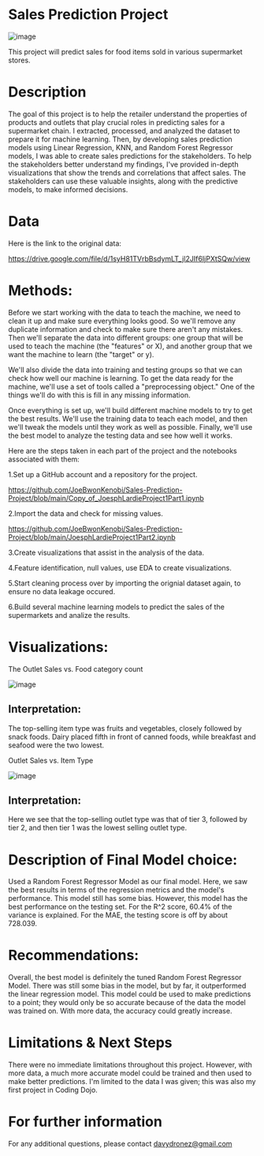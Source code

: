 # Sales Prediction Project

   ![image](https://github.com/JoeBwonKenobi/Sales-Prediction-Project/assets/117705408/74fbead5-6035-4ce9-9140-e6ca2058c07b)

This project will predict sales for food items sold in various supermarket stores.

# Description

The goal of this project is to help the retailer understand the properties of products and outlets that play crucial roles in predicting sales for a supermarket chain. I extracted, processed, and analyzed the dataset to prepare it for machine learning. Then, by developing sales prediction models using Linear Regression, KNN, and Random Forest Regressor models, I was able to create sales predictions for the stakeholders. To help the stakeholders better understand my findings, I've provided in-depth visualizations that show the trends and correlations that affect sales. The stakeholders can use these valuable insights, along with the predictive models, to make informed decisions.

# Data

Here is the link to the original data:

https://drive.google.com/file/d/1syH81TVrbBsdymLT_jl2JIf6IjPXtSQw/view

# Methods:

Before we start working with the data to teach the machine, we need to clean it up and make sure everything looks good. So we'll remove any duplicate information and check to make sure there aren't any mistakes. Then we'll separate the data into different groups: one group that will be used to teach the machine (the "features" or X), and another group that we want the machine to learn (the "target" or y).

We'll also divide the data into training and testing groups so that we can check how well our machine is learning. To get the data ready for the machine, we'll use a set of tools called a "preprocessing object." One of the things we'll do with this is fill in any missing information.

Once everything is set up, we'll build different machine models to try to get the best results. We'll use the training data to teach each model, and then we'll tweak the models until they work as well as possible. Finally, we'll use the best model to analyze the testing data and see how well it works.

Here are the steps taken in each part of the project and the notebooks associated with them:

1.Set up a GitHub account and a repository for the project.

https://github.com/JoeBwonKenobi/Sales-Prediction-Project/blob/main/Copy_of_JoesphLardieProject1Part1.ipynb

2.Import the data and check for missing values.

https://github.com/JoeBwonKenobi/Sales-Prediction-Project/blob/main/JoesphLardieProject1Part2.ipynb

3.Create visualizations that assist in the analysis of the data.


4.Feature identification, null values, use EDA to create visualizations.


5.Start cleaning process over by importing the orignial dataset again, to ensure no data leakage occured.


6.Build several machine learning models to predict the sales of the supermarkets and analize the results.



# Visualizations:

The 
Outlet Sales vs. Food category count

![image](https://user-images.githubusercontent.com/117705408/235286820-09e4f7f5-f661-4382-9515-c3c331e7605b.png)


## **Interpretation:**

The top-selling item type was fruits and vegetables, closely followed by snack foods. Dairy placed fifth in front of canned foods, while breakfast and seafood were the two lowest.


Outlet Sales vs. Item Type

![image](https://user-images.githubusercontent.com/117705408/235287026-1d9219a9-3388-4744-867c-84932cdf801a.png)



## **Interpretation:**

Here we see that the top-selling outlet type was that of tier 3, followed by tier 2, and then tier 1 was the lowest selling outlet type.

# Description of Final Model choice:

Used a Random Forest Regressor Model as our final model. Here, we saw the best results in terms of the regression metrics and the model's performance. This model still has some bias. However, this model has the best performance on the testing set. For the R^2 score, 60.4% of the variance is explained. For the MAE, the testing score is off by about 728.039.

# Recommendations:

Overall, the best model is definitely the tuned Random Forest Regressor Model. There was still some bias in the model, but by far, it outperformed the linear regression model. This model could be used to make predictions to a point; they would only be so accurate because of the data the model was trained on. With more data, the accuracy could greatly increase.

# Limitations & Next Steps
There were no immediate limitations throughout this project. However, with more data, a much more accurate model could be trained and then used to make better predictions. I'm limited to the data I was given; this was also my first project in Coding Dojo.

# For further information
For any additional questions, please contact davydronez@gmail.com
